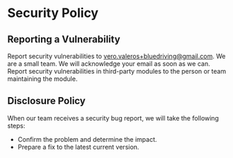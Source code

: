 # Security Policy

## Reporting a Vulnerability

Report security vulnerabilities to vero.valeros+bluedriving@gmail.com. We are a small team. We will acknowledge your email as soon as we can. Report security vulnerabilities in third-party modules to the person or 
team maintaining the module.

## Disclosure Policy

When our team receives a security bug report, we will take the following steps:

  * Confirm the problem and determine the impact.
  * Prepare a fix to the latest current version.
